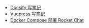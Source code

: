 <!-- docs/_sidebar.md -->

* [Docsify 写笔记](posts/2021/docsify)
* [Vuepress 写笔记](posts/2021/vuepress)
* [Docker Compose 部署 Rocket Chat](posts/2021/rocketchat)
